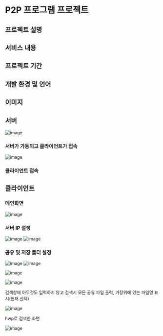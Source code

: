 # P2P 프로그램 프로젝트
## 프로젝트 설명
## 서비스 내용
## 프로젝트 기간
## 개발 환경 및 언어
## 이미지
## 서버
![image](https://github.com/jongwon-kr/p2p-program/assets/76871947/9dbbc49a-17fc-4185-841e-012eb7a8d993)

### 서버가 가동되고 클라이언트가 접속

![image](https://github.com/jongwon-kr/p2p-program/assets/76871947/0ac7e5b8-d86b-412a-9916-a2fd79961f47)

### 클라이언트 접속

## 클라이언트
### 메인화면
![image](https://github.com/jongwon-kr/p2p-program/assets/76871947/a5590501-1ad7-4c98-95b1-0cf262931e3a)

### 서버 IP 설정
![image](https://github.com/jongwon-kr/p2p-program/assets/76871947/b4ca6d8a-8adc-4741-8a10-c209b19f39fe)
![image](https://github.com/jongwon-kr/p2p-program/assets/76871947/ee11a99e-0b89-4272-8a30-c61b126b16f7)

### 공유 및 저장 폴더 설정
![image](https://github.com/jongwon-kr/p2p-program/assets/76871947/d48f693b-d58b-40eb-8406-2cad54393f38)
![image](https://github.com/jongwon-kr/p2p-program/assets/76871947/80f9d897-9e4e-47f0-a353-48e82a309a38)


![image](https://github.com/jongwon-kr/p2p-program/assets/76871947/ae2d11de-50d4-41ad-920a-1794929de27f)

![image](https://github.com/jongwon-kr/p2p-program/assets/76871947/ffda26c5-3ce6-4aea-a751-65e415613226)

검색창에 아무것도 입력하지 않고 검색시 모든 공유 파일 출력, 가장위에 있는 파일명 표시(현재 선택)

![image](https://github.com/jongwon-kr/p2p-program/assets/76871947/bf5aa85e-82e5-48c1-9b0f-ab6df38775cb)

hwp로 검색한 화면

![image](https://github.com/jongwon-kr/p2p-program/assets/76871947/2e861698-e9b6-4f76-b064-7098b8c78e89)







